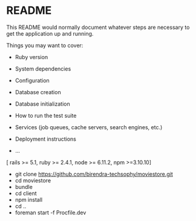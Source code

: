 # README

This README would normally document whatever steps are necessary to get the
application up and running.

Things you may want to cover:

* Ruby version

* System dependencies

* Configuration

* Database creation

* Database initialization

* How to run the test suite

* Services (job queues, cache servers, search engines, etc.)

* Deployment instructions

* ...

[ rails >= 5.1, ruby >= 2.4.1, node >= 6.11.2, npm >=3.10.10]

* git clone https://github.com/birendra-techsophy/moviestore.git
* cd moviestore
* bundle
* cd client
* npm install
* cd ..
* foreman start -f Procfile.dev

